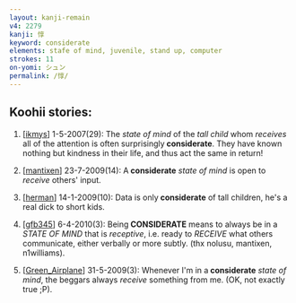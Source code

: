 ```yaml
---
layout: kanji-remain
v4: 2279
kanji: 惇
keyword: considerate
elements: stafe of mind, juvenile, stand up, computer
strokes: 11
on-yomi: シュン
permalink: /惇/
---
```


## Koohii stories: 

1) [<a href="http://kanji.koohii.com/profile/ikmys">ikmys</a>] 1-5-2007(29): The <em>state of mind</em> of the <em>tall child</em> whom <em>receives</em> all of the attention is often surprisingly<strong> considerate</strong>. They have known nothing but kindness in their life, and thus act the same in return!

2) [<a href="http://kanji.koohii.com/profile/mantixen">mantixen</a>] 23-7-2009(14): A<strong> considerate</strong> <em>state of mind</em> is open to <em>receive</em> others&#039; input.

3) [<a href="http://kanji.koohii.com/profile/herman">herman</a>] 14-1-2009(10): Data is only<strong> considerate</strong> of tall children, he&#039;s a real dick to short kids.

4) [<a href="http://kanji.koohii.com/profile/gfb345">gfb345</a>] 6-4-2010(3): Being<strong> CONSIDERATE</strong> means to always be in a <em>STATE OF MIND</em> that is <em>receptive</em>, i.e. ready to <em>RECEIVE</em> what others communicate, either verbally or more subtly. (thx nolusu, mantixen, n1williams).

5) [<a href="http://kanji.koohii.com/profile/Green_Airplane">Green_Airplane</a>] 31-5-2009(3): Whenever I&#039;m in a<strong> considerate</strong> <em>state of mind</em>, the beggars always <em>receive</em> something from me. (OK, not exactly true ;P).

